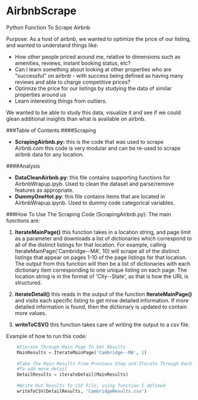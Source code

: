 AirbnbScrape
============

Python Function To Scrape Airbnb


Purpose:
As a host of airbnb, we wanted to optimize the price of our listing, and wanted to understand things like: 
- How other people priced around me, relative to dimensions such as amenities, reviews, instant booking status, etc?
- Can I learn something about looking at other properties who are "successful" on airbnb - with success being defined as having many reviews and able to charge competitive prices?  
- Optimize the price for our listings by studying the data of similar properties around us
- Learn interesting things from outliers.

We wanted to be able to study this data, visualize it and see if we could glean additional insights than what is available on airbnb. 

###Table of Contents 
####Scraping
- **ScrapingAirbnb.py:**  this is the code that was used to scrape Airbnb.com  this code is very modular and can be re-used to scrape airbnb data for any location.  

####Analysis 
- **DataCleanAirbnb.py**:  this file contains supporting functions for AirbnbWrapup.ipyb.  Used to clean the dataset and parse/remove features as appropriate.
- **DummyOneHot.py**:  this file contains items that are located in AirbnbWrapup.ipynb.  Used to dummy code categorical variables.


###How To Use The Scraping Code (ScrapingAirbnb.py):
The main functions are:

1) **IterateMainPage()**  this function takes in a location string, and page limit as a parameter and downloads a list of dictionaries which correspond to all of the distinct listings for that location.  For example, calling IterateMainPage('Cambridge--MA', 10) will scrape all of the distinct listings that appear on pages 1-10 of the page listings for that location.  The output from this function will then be a list of dictionaries with each dictionary item corresponding to one unique listing on each page.  The location string is in the format of 'City--State', as that is how the URL is structured.  

2) **iterateDetail()**  this reads in the output of the function **IterateMainPage()** and visits each specific listing to get mroe detailed information.  If more detailed information is found, then the dictionary is updated to contain more values. 

3) **writeToCSV()**  this function takes care of writing the output to a csv file.  

Example of how to run this code:
```python
    #Iterate Through Main Page To Get Results
    MainResults = IterateMainPage('Cambridge--MA', 1)
    
    #Take The Main Results From Previous Step and Iterate Through Each Listing
    #To add more detail
    DetailResults = iterateDetail(MainResults)
    
    #Write Out Results To CSV File, using function I defined
    writeToCSV(DetailResults, 'CambridgeResults.csv')
```


